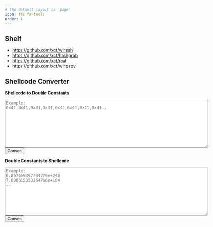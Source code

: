 ```yaml
---
# the default layout is 'page'
icon: fas fa-tools
order: 4
---
```


## Shelf

- <https://github.com/xct/winssh>
- <https://github.com/xct/hashgrab>
- <https://github.com/xct/rcat>
- <https://github.com/xct/winpspy>

## Shellcode Converter

**Shellcode to Double Constants**

<script>
function b2d(byteArr) {
	if(byteArr.length != 8) {
    	alert('Needs to be an 8 bytes long array');
    }
    const bytes = new Uint8Array(byteArr);
    const doubles = new Float64Array(bytes.buffer);
    return doubles[0];
}

function inputToDouble(){
	let input = document.getElementById("inputToDouble").value;
	let parsed = input.split(",");

	let result = [];	
	let i = 0;
	for(token of parsed){
		result.push(parseInt(token, 16));
		i += 1;
	}
	let convs = [];
	const chunkSize = 8;
	for (let i = 0; i < result.length; i += chunkSize) {
	    const chunk = result.slice(i, i + chunkSize);
	    // fill up if < 8
	    for(let j=chunk.length; j<8;j++){
	    	chunk.push(0x90);
	    }
	    convs.push(chunk);
	}
	let outStr = "";
	for(c of convs){
		let conv = b2d(c);
		if(conv)
			outStr += `${conv}\n`
	}
	document.getElementById("inputToDouble").value = outStr;
	return false;
}
</script>

<textarea id="inputToDouble" name="inputToDouble" rows="10" cols="80" placeholder="Example:
0x41,0x41,0x41,0x41,0x41,0x41,0x41,0x41.."></textarea>

<form onsubmit="return inputToDouble();" form="jsShellcodeForm">
    <input type="submit" value="Convert">
</form>


**Double Constants to Shellcode**

<script>
function hexdump(arr){
    function pad(num, size) {
        num = num.toString();
        while (num.length < size) num = "0" + num;
        return num;
    }
    let s = ""
    for(v of arr){
        if(v<0){
            v = v+256;
        }
        s += "0x"+pad(v.toString(16),2)+","
    }    
    return s
}

function inputFromDouble(){
	let input = document.getElementById("inputFromDouble").value;
	let parsed = input.split("\n");
	let doubles = []
	for(token of parsed){
		doubles.push(parseFloat(token));
	}
	let outStr = "";
	for(double of doubles){
		var buffer = new ArrayBuffer(8);     
	    var longNum = new Float64Array(buffer);
	    longNum[0] = double;
	    var byteArr = Array.from(new Int8Array(buffer));
	    outStr += hexdump(byteArr)
	}
	outStr = outStr.substring(0, outStr.length-1);
	document.getElementById("inputFromDouble").value = outStr;
	return false;
}
</script>

<textarea id="inputFromDouble" name="inputFromDouble" rows="10" cols="80" placeholder="Example:
6.867659397734779e+246
7.806615353364766e+184
.."></textarea>

<form onsubmit="return inputFromDouble();" form="jsDoubleForm">
    <input type="submit" value="Convert">
</form>